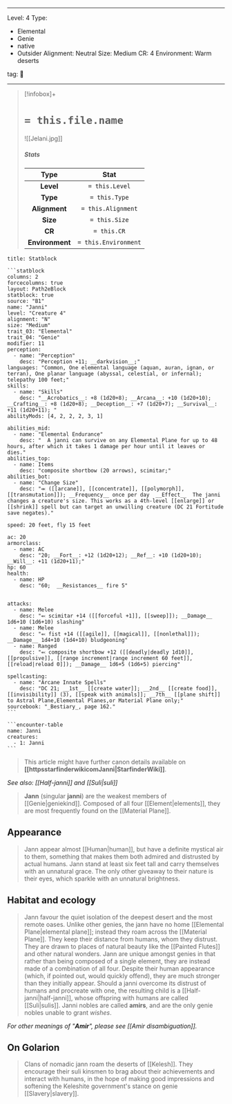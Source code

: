 
---


Level: 4
Type:
- Elemental
- Genie
- native
- Outsider
Alignment: Neutral
Size: Medium
CR: 4
Environment: Warm deserts


tag: 👹

---

> [!infobox]+
> #  `= this.file.name`
> ![[Jelani.jpg]]
> ##### Stats
> Type | Stat |
> :---:|:---:|
> **Level** | `= this.Level` |
> **Type** | `= this.Type` |
> **Alignment** | `= this.Alignment` |
> **Size** | `= this.Size` |
> **CR** | `= this.CR` |
> **Environment** | `= this.Environment` |




````ad-info
title: Statblock

```statblock
columns: 2
forcecolumns: true
layout: Path2eBlock
statblock: true
source: "B1"
name: "Janni"
level: "Creature 4"
alignment: "N"
size: "Medium"
trait_03: "Elemental"
trait_04: "Genie"
modifier: 11
perception:
  - name: "Perception"
    desc: "Perception +11; __darkvision__;"
languages: "Common, One elemental language (aquan, auran, ignan, or terran), One planar language (abyssal, celestial, or infernal);  telepathy 100 feet;"
skills:
  - name: "Skills"
    desc: "__Acrobatics__: +8 (1d20+8); __Arcana__: +10 (1d20+10); __Crafting__: +8 (1d20+8); __Deception__: +7 (1d20+7); __Survival__: +11 (1d20+11); "
abilityMods: [4, 2, 2, 2, 3, 1]

abilities_mid:
  - name: "Elemental Endurance"
    desc: "  A janni can survive on any Elemental Plane for up to 48 hours, after which it takes 1 damage per hour until it leaves or dies."
abilities_top:
  - name: Items
    desc: "composite shortbow (20 arrows), scimitar;"
abilities_bot:
  - name: "Change Size"
    desc: "⬺ ([[arcane]], [[concentrate]], [[polymorph]], [[transmutation]]); __Frequency__ once per day  __Effect__  The janni changes a creature's size. This works as a 4th-level [[enlarge]] or [[shrink]] spell but can target an unwilling creature (DC 21 Fortitude save negates)."

speed: 20 feet, fly 15 feet

ac: 20
armorclass:
  - name: AC
    desc: "20; __Fort__: +12 (1d20+12); __Ref__: +10 (1d20+10); __Will__: +11 (1d20+11);"
hp: 60
health:
  - name: HP
    desc: "60;  __Resistances__ fire 5"


attacks:
  - name: Melee
    desc: "⬻ scimitar +14 ([[forceful +1]], [[sweep]]); __Damage__ 1d6+10 (1d6+10) slashing"
  - name: Melee
    desc: "⬻ fist +14 ([[agile]], [[magical]], [[nonlethal]]); __Damage__ 1d4+10 (1d4+10) bludgeoning"
  - name: Ranged
    desc: "⬻ composite shortbow +12 ([[deadly|deadly 1d10]], [[propulsive]], [[range increment|range increment 60 feet]], [[reload|reload 0]]); __Damage__ 1d6+5 (1d6+5) piercing"

spellcasting:
  - name: "Arcane Innate Spells"
    desc: "DC 21; __1st__ [[create water]]; __2nd__ [[create food]], [[invisibility]] (3), [[speak with animals]]; __7th__ [[plane shift]] to Astral Plane,Elemental Planes,or Material Plane only;"
sourcebook: "_Bestiary_, page 162."
```

```encounter-table
name: Janni
creatures:
  - 1: Janni
```

````







> This article might have further canon details available on **[[httpsstarfinderwikicomJanni|StarfinderWiki]]**.


*See also: [[Half-janni]] and [[Suli|suli]]*
> **Jann** (singular **janni**) are the weakest members of [[Genie|geniekind]]. Composed of all four [[Element|elements]], they are most frequently found on the [[Material Plane]].



## Appearance

> Jann appear almost [[Human|human]], but have a definite mystical air to them, something that makes them both admired and distrusted by actual humans. Jann stand at least six feet tall and carry themselves with an unnatural grace. The only other giveaway to their nature is their eyes, which sparkle with an unnatural brightness.


## Habitat and ecology

> Jann favour the quiet isolation of the deepest desert and the most remote oases. Unlike other genies, the jann have no home [[Elemental Plane|elemental plane]]; instead they roam across the [[Material Plane]]. They keep their distance from humans, whom they distrust. They are drawn to places of natural beauty like the [[Painted Flutes]] and other natural wonders. Jann are unique amongst genies in that rather than being composed of a single element, they are instead made of a combination of all four. Despite their human appearance (which, if pointed out, would quickly offend), they are much stronger than they initially appear.
> Should a janni overcome its distrust of humans and procreate with one, the resulting child is a [[Half-janni|half-janni]], whose offspring with humans are called [[Suli|sulis]].
> Janni nobles are called **amirs**, and are the only genie nobles unable to grant *wishes*.

*For other meanings of "**Amir**", please see [[Amir disambiguation]].*

## On Golarion

> Clans of nomadic jann roam the deserts of [[Kelesh]]. They encourage their suli kinsmen to brag about their achievements and interact with humans, in the hope of making good impressions and softening the Keleshite government's stance on genie [[Slavery|slavery]].










